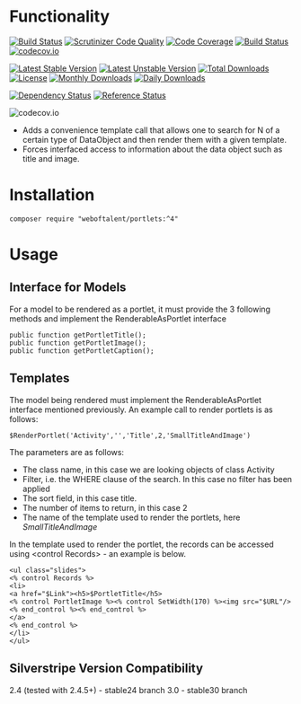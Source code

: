 # Functionality
[![Build Status](https://travis-ci.org/gordonbanderson/weboftalent-portlets.svg?branch=master)](https://travis-ci.org/gordonbanderson/weboftalent-portlets)
[![Scrutinizer Code Quality](https://scrutinizer-ci.com/g/gordonbanderson/weboftalent-portlets/badges/quality-score.png?b=master)](https://scrutinizer-ci.com/g/gordonbanderson/weboftalent-portlets/?branch=master)
[![Code Coverage](https://scrutinizer-ci.com/g/gordonbanderson/weboftalent-portlets/badges/coverage.png?b=master)](https://scrutinizer-ci.com/g/gordonbanderson/weboftalent-portlets/?branch=master)
[![Build Status](https://scrutinizer-ci.com/g/gordonbanderson/weboftalent-portlets/badges/build.png?b=master)](https://scrutinizer-ci.com/g/gordonbanderson/weboftalent-portlets/build-status/master)
[![codecov.io](https://codecov.io/github/gordonbanderson/weboftalent-portlets/coverage.svg?branch=master)](https://codecov.io/github/gordonbanderson/weboftalent-portlets?branch=master)

[![Latest Stable Version](https://poser.pugx.org/weboftalent/portlets/version)](https://packagist.org/packages/weboftalent/portlets)
[![Latest Unstable Version](https://poser.pugx.org/weboftalent/portlets/v/unstable)](//packagist.org/packages/weboftalent/portlets)
[![Total Downloads](https://poser.pugx.org/weboftalent/portlets/downloads)](https://packagist.org/packages/weboftalent/portlets)
[![License](https://poser.pugx.org/weboftalent/portlets/license)](https://packagist.org/packages/weboftalent/portlets)
[![Monthly Downloads](https://poser.pugx.org/weboftalent/portlets/d/monthly)](https://packagist.org/packages/weboftalent/portlets)
[![Daily Downloads](https://poser.pugx.org/weboftalent/portlets/d/daily)](https://packagist.org/packages/weboftalent/portlets)

[![Dependency Status](https://www.versioneye.com/php/weboftalent:portlets/badge.svg)](https://www.versioneye.com/php/weboftalent:portlets)
[![Reference Status](https://www.versioneye.com/php/weboftalent:portlets/reference_badge.svg?style=flat)](https://www.versioneye.com/php/weboftalent:portlets/references)

![codecov.io](https://codecov.io/github/gordonbanderson/weboftalent-portlets/branch.svg?branch=master)

* Adds a convenience template call that allows one to search for N of a certain type of DataObject and then render them with a given template.
* Forces interfaced access to information about the data object such as title and image.

# Installation
```
composer require "weboftalent/portlets:^4"
```

# Usage

## Interface for Models
For a model to be rendered as a portlet, it must provide the 3 following methods and implement the RenderableAsPortlet interface

	public function getPortletTitle();
	public function getPortletImage();
	public function getPortletCaption();


## Templates
The model being rendered must implement the RenderableAsPortlet interface mentioned previously.  An example call to render portlets is as follows:

	$RenderPortlet('Activity','','Title',2,'SmallTitleAndImage')

The parameters are as follows:

* The class name, in this case we are looking objects of class Activity
* Filter, i.e. the WHERE clause of the search.  In this case no filter has been applied
* The sort field, in this case title.
* The number of items to return, in this case 2
* The name of the template used to render the portlets, here _SmallTitleAndImage_

In the template used to render the portlet, the records can be accessed using &lt;control Records&gt; - an example is below.

	<ul class="slides">
	<% control Records %>
	<li>
	<a href="$Link"><h5>$PortletTitle</h5>
	<% control PortletImage %><% control SetWidth(170) %><img src="$URL"/><% end_control %><% end_control %>
	</a>
	<% end_control %>
	</li>
	</ul>



## Silverstripe Version Compatibility
2.4 (tested with 2.4.5+) - stable24 branch
3.0 - stable30 branch
